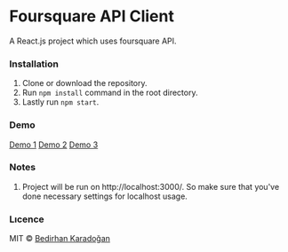 # Foursquare API Client

A React.js project which uses foursquare API.

### Installation

1. Clone or download the repository.
2. Run `npm install` command in the root directory.
3. Lastly run `npm start`.

### Demo

[Demo 1](https://drive.google.com/uc?export=view&id=1VkGWS95yt54E2CZMpmqGfz1kaDbnPIG9)
[Demo 2](https://drive.google.com/uc?export=view&id=1b7Hkd9W31-2n43ScgSX9YkrRJ-SZKsPn)
[Demo 3](https://drive.google.com/uc?export=view&id=13XnTgLULwfBOeAyV93nTvtGLb-RDcQii)

### Notes

1. Project will be run on http://localhost:3000/. So make sure that you've done necessary settings for localhost usage.

### Lıcence

MIT © [Bedirhan Karadoğan](http://bedirhank.com)
